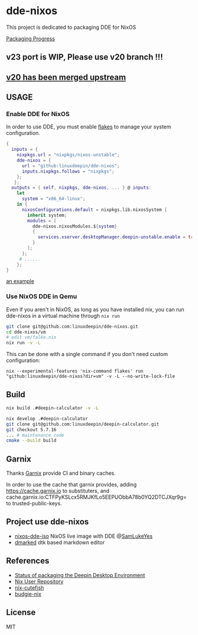 # dde-nixos

This project is dedicated to packaging DDE for NixOS 

[Packaging Progress](https://github.com/linuxdeepin/dde-nixos/projects/1)

## v23 port is WIP, Please use v20 branch !!!

## [v20 has been merged upstream](https://search.nixos.org/options?channel=unstable&from=0&size=50&sort=relevance&type=packages&query=deepin)

## USAGE

### Enable DDE for NixOS

In order to use DDE, you must enable [flakes](https://nixos.wiki/wiki/Flakes) to manage your system configuration.

```nix
{
  inputs = {
    nixpkgs.url = "nixpkgs/nixos-unstable";
    dde-nixos = {
      url = "github:linuxdeepin/dde-nixos";
      inputs.nixpkgs.follows = "nixpkgs";
    };
   };
  outputs = { self, nixpkgs, dde-nixos, ... } @ inputs:
    let
      system = "x86_64-linux";
    in {
      nixosConfigurations.default = nixpkgs.lib.nixosSystem {
        inherit system;
        modules = [
          dde-nixos.nixosModules.${system}
          {
            services.xserver.desktopManager.deepin-unstable.enable = true;
          }
        ];
      };
     # ......
    };
}
```

[an example](https://github.com/wineee/nixos-config/commit/37c70c2c3b2a8e8ee00eba8ea336f67690683de1)

### Use NixOS DDE in Qemu

Even if you aren't in NixOS, as long as you have installed nix, you can run dde-nixos in a virtual machine through `nix run`

``` bash
git clone git@github.com:linuxdeepin/dde-nixos.git
cd dde-nixos/vm
# edit vm/falke.nix
nix run -v -L
```
This can be done with a single command if you don't need custom configuration:

`nix --experimental-features 'nix-command flakes' run "github:linuxdeepin/dde-nixos?dir=vm" -v -L --no-write-lock-file`

## Build

```bash
nix build .#deepin-calculator -v -L
```

```bash
nix develop .#deepin-calculator
git clone git@github.com:linuxdeepin/deepin-calculator.git
git checkout 5.7.16
... # maintenance code
cmake --build build
```

## Garnix

Thanks [Garnix](https://garnix.io/) provide CI and binary caches.

In order to use the cache that garnix provides, adding https://cache.garnix.io to substituters, and cache.garnix.io:CTFPyKSLcx5RMJKfLo5EEPUObbA78b0YQ2DTCJXqr9g= to trusted-public-keys.

## Project use dde-nixos

- [nixos-dde-iso](https://github.com/SamLukeYes/nixos-dde-iso) NixOS live image with DDE @[SamLukeYes](https://github.com/SamLukeYes)
- [dmarked](https://github.com/DMarked/DMarked)  dtk based markdown editor

## References
- [Status of packaging the Deepin Desktop Environment ](https://github.com/NixOS/nixpkgs/issues/94870)
- [Nix User Repository](https://github.com/nix-community/NUR)
- [nix-cutefish](https://github.com/p3psi-boo/nix-cutefish)
- [budgie-nix](https://github.com/FedericoSchonborn/budgie-nix)

## License

MIT

